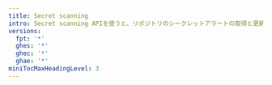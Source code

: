 ```yaml
---
title: Secret scanning
intro: Secret scanning APIを使うと、リポジトリのシークレットアラートの取得と更新ができます。
versions:
  fpt: '*'
  ghes: '*'
  ghec: '*'
  ghae: '*'
miniTocMaxHeadingLevel: 3
---
```


<!--
  Operations are automatically generated. Markdown for this page is located in data/reusables/rest-reference/secret-scanning
-->
